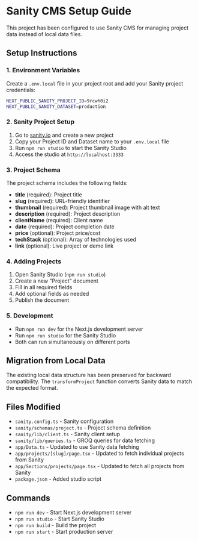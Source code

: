 # Sanity CMS Setup Guide

This project has been configured to use Sanity CMS for managing project data instead of local data files.

## Setup Instructions

### 1. Environment Variables
Create a `.env.local` file in your project root and add your Sanity project credentials:

```bash
NEXT_PUBLIC_SANITY_PROJECT_ID=9rcwh0i2
NEXT_PUBLIC_SANITY_DATASET=production
```

### 2. Sanity Project Setup
1. Go to [sanity.io](https://sanity.io) and create a new project
2. Copy your Project ID and Dataset name to your `.env.local` file
3. Run `npm run studio` to start the Sanity Studio
4. Access the studio at `http://localhost:3333`

### 3. Project Schema
The project schema includes the following fields:
- **title** (required): Project title
- **slug** (required): URL-friendly identifier
- **thumbnail** (required): Project thumbnail image with alt text
- **description** (required): Project description
- **clientName** (required): Client name
- **date** (required): Project completion date
- **price** (optional): Project price/cost
- **techStack** (optional): Array of technologies used
- **link** (optional): Live project or demo link

### 4. Adding Projects
1. Open Sanity Studio (`npm run studio`)
2. Create a new "Project" document
3. Fill in all required fields
4. Add optional fields as needed
5. Publish the document

### 5. Development
- Run `npm run dev` for the Next.js development server
- Run `npm run studio` for the Sanity Studio
- Both can run simultaneously on different ports

## Migration from Local Data
The existing local data structure has been preserved for backward compatibility. The `transformProject` function converts Sanity data to match the expected format.

## Files Modified
- `sanity.config.ts` - Sanity configuration
- `sanity/schemas/project.ts` - Project schema definition
- `sanity/lib/client.ts` - Sanity client setup
- `sanity/lib/queries.ts` - GROQ queries for data fetching
- `app/Data.ts` - Updated to use Sanity data fetching
- `app/projects/[slug]/page.tsx` - Updated to fetch individual projects from Sanity
- `app/Sections/projects/page.tsx` - Updated to fetch all projects from Sanity
- `package.json` - Added studio script

## Commands
- `npm run dev` - Start Next.js development server
- `npm run studio` - Start Sanity Studio
- `npm run build` - Build the project
- `npm run start` - Start production server
